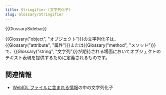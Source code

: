 ```yaml
---
title: Stringifier (文字列化子)
slug: Glossary/Stringifier
---
```


{{GlossarySidebar}}

{{Glossary("object", "オブジェクト")}}の文字列化子は、{{Glossary("attribute", "属性")}}または{{Glossary("method", "メソッド")}}で、{{Glossary("string", "文字列")}}が期待される場面においてオブジェクトのテキスト表現を提供するために定義されるものです。

## 関連情報

- [WebIDL ファイルに含まれる情報](/ja/docs/MDN/Contribute/Howto/Write_an_API_reference/Information_contained_in_a_WebIDL_file#stringifier)の中の文字列化子
